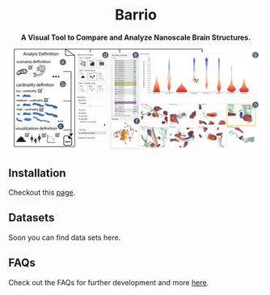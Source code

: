 <h1 align="center">
  Barrio
</h1>

<div align="center">
  
  **A Visual Tool to Compare and Analyze Nanoscale Brain Structures.**
  
</div>

<div id="teaser" align="center">
  
  ![UI](doc/teaser.png)
  
</div>


## Installation
Checkout this [page](https://github.com/jakobtroidl/Barrio/wiki/Getting-Started).

## Datasets
Soon you can find data sets here.

## FAQs
Check out the FAQs for further development and more [here](https://github.com/jakobtroidl/NeuroKit/wiki/FAQs). 



